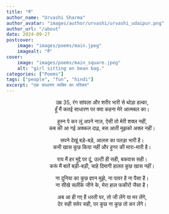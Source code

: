 ```yaml
---
title: "मैं"
author_name: "Urvashi Sharma"
author_avatar: "images/author/urvashi/urvashi_udaipur.png"
author_url: "/about"
date: 2024-09-27
postcover:
    image: "images/poems/main.jpeg"
    imagealt: "मैं"
cover:
    image: "images/poems/main_square.jpeg"
    alt: "girl sitting on bean bag."
categories: ["Poems"]
tags: ["people", "fun", "hindi"]
excerpt: "एक साधारण व्यक्ति का परिचय"
---
```

<center>

उम्र 35, रंग सांवला और शरीर भारी से थोड़ा हल्का,<br>
हूँ मैं कतई साधारण पर क्या कहना मेरे आत्मबल का।


हुस्न पे कर लूं अपने नाज़, ऐसी तो मेरी शक्ल नहीं,<br>
कब की आ गई अक्कल दाढ़, बस आती मुझको अक्ल नहीं।


सपने देखूं बड़े-बड़े, आलस का पलड़ा भारी है।<br>
कभी खास कुछ किया नहीं और हुनर की मारा-मारी है।


राय मैं हर मुद्दे पर दूं, उल्टी ही सही, बकवास सही।<br>
करूं मैं बातें बड़ी-बड़ी, चाहे दिमागी हालत कुछ खास नहीं।


ना दुनिया का कुछ ज्ञान मुझे, ना पावर है ना पैसा है।<br>
ना सीखे सलीके जीने के, मेरा हाल फकीरों जैसा है।


अब आ ही गए हैं धरती पर, तो जी लेंगे या मर लेंगे,<br>
देर सही सवेर सही, पर कुछ ना कुछ तो कर लेंगे।

</center>